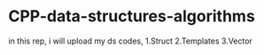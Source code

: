 # CPP-data-structures-algorithms



in this rep, i will upload my ds codes, 
1.Struct
2.Templates
3.Vector
